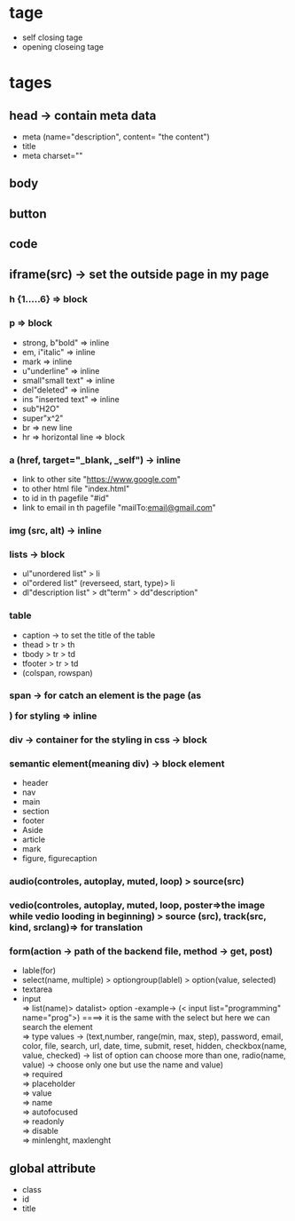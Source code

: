 # tage 
 * self closing tage
 * opening closeing tage


# tages

## head -> contain meta data
- meta (name="description", content= "the content")
- title
- meta charset=""

## body 
## button
## code
## iframe(src) -> set the outside page in my page
### h {1.....6} => block
### p => block
* strong, b"bold" => inline
* em, i"italic" => inline
* mark => inline
* u"underline" => inline
* small"small text" => inline
* del"deleted" => inline
* ins "inserted text" => inline
* sub"H2O"
* super"x^2"
* br => new line
* hr => horizontal line => block


### a (href, target="_blank, _self") -> inline
* link to other site "https://www.google.com"
* to other html file "index.html"
* to id in th pagefile "#id"
* link to email in th pagefile "mailTo:email@gmail.com"


### img (src, alt) -> inline

### lists -> block
* ul"unordered list" > li
* ol"ordered list" (reverseed, start, type)> li
* dl"description list" > dt"term" > dd"description"


### table
* caption -> to set the title of the table
* thead > tr > th
* tbody > tr > td
* tfooter > tr > td
* (colspan, rowspan)

### span -> for catch an element is the page (as <p>) for styling => inline

### div -> container for the styling in css -> block

### semantic element(meaning div)  -> block element
* header
* nav
* main
* section
* footer
* Aside
* article
* mark
* figure, figurecaption

### audio(controles, autoplay, muted, loop) > source(src)
### vedio(controles, autoplay, muted, loop, poster=>the image while vedio looding in beginning) > source (src), track(src, kind, srclang)=> for translation

### form(action -> path of the backend file, method -> get, post)
* lable(for)
* select(name, multiple) > optiongroup(lablel) > option(value, selected)
* textarea
* input<br>
=> list(name)> datalist> option -example-> (< input list="programming" name="prog">) ====> it is the same with the select but here we can search the element<br>
=> type values -> (text,number, range(min, max, step), password, email, color, file, search, url, date, time, submit, reset, hidden, checkbox(name, value, checked) -> list of option can choose more than one, radio(name, value) -> choose only one but use the name and value)<br>
=> required<br>
=> placeholder<br>
=> value<br>
=> name<br>
=> autofocused<br>
=> readonly<br>
=> disable<br>
=> minlenght, maxlenght








## global attribute 
* class
* id
* title


